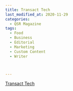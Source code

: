 ```yaml
---
title: Transact Tech
last_modified_at: 2020-11-29
categories:
  - QSR Magazine
tags:
  - Food
  - Business
  - Editorial
  - Marketing
  - Custom Content
  - Writer



---
```




[Transact Tech](https://www.qsrmagazine.com/sponsored/how-restaurants-can-save-hours-training-and-kitchen-prep-time)
